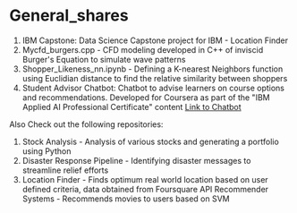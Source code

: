# General_shares
1. IBM Capstone: Data Science Capstone project for IBM - Location Finder </br>
2. Mycfd_burgers.cpp - CFD modeling  developed in C++ of inviscid Burger's Equation to simulate wave patterns
3. Shopper_Likeness_nn.ipynb - Defining a K-nearest Neighbors function using Euclidian distance to find the relative similarity between shoppers
4. Student Advisor Chatbot: Chatbot to advise learners on course options and recommendations. Developed for Coursera as part of the "IBM Applied AI Professional Certificate" content [Link to Chatbot](https://web-chat.global.assistant.watson.cloud.ibm.com/preview.html?region=us-south&integrationID=196c55ff-8bfb-41e5-bd91-328d3453aff8&serviceInstanceID=ad3c6bfa-b78c-44e1-846a-858f0b359039)

Also Check out the following repositories: </br>
1. Stock Analysis - Analysis of various stocks and generating a portfolio using Python
2. Disaster Response Pipeline - Identifying disaster messages to streamline relief efforts
3. Location Finder - Finds optimum real world location based on user defined criteria, data obtained from Foursquare API
Recommender Systems - Recommends movies to users based on SVM
